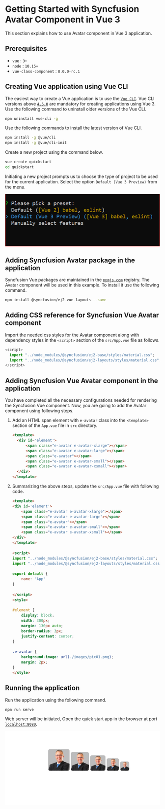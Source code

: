 # Getting Started with Syncfusion Avatar Component in Vue 3

This section explains how to use Avatar component in Vue 3 application.

## Prerequisites

* `vue` : `3+`
* `node` : `10.15+`
* `vue-class-component` : `8.0.0-rc.1`

## Creating Vue application using Vue CLI

The easiest way to create a Vue application is to use the [`Vue CLI`](https://github.com/vuejs/vue-cli). Vue CLI versions above [`4.5.0`](https://v3.vuejs.org/guide/migration/introduction.html#vue-cli) are mandatory for creating applications using Vue 3. Use the following command to uninstall older versions of the Vue CLI.

```bash
npm uninstall vue-cli -g
```

Use the following commands to install the latest version of Vue CLI.

```bash
npm install -g @vue/cli
npm install -g @vue/cli-init
```

Create a new project using the command below.

```bash
vue create quickstart
cd quickstart
```

Initiating a new project prompts us to choose the type of project to be used for the current application. Select the option `Default (Vue 3 Preview)` from the menu.

![Reference](./images/vue3-terminal.png)

## Adding Syncfusion Avatar package in the application

Syncfusion Vue packages are maintained in the [`npmjs.com`](https://www.npmjs.com/~syncfusionorg) registry.
The Avatar component will be used in this example. To install it use the following command.

```bash
npm install @syncfusion/ej2-vue-layouts --save
```

## Adding CSS reference for Syncfusion Vue Avatar component

Import the needed css styles for the  Avatar component along with dependency styles in the `<script>` section of the `src/App.vue` file as follows.

```js
<script>
  import "../node_modules/@syncfusion/ej2-base/styles/material.css";
  import "../node_modules/@syncfusion/ej2-layouts/styles/material.css";
</script>
```

## Adding Syncfusion Vue Avatar component in the application

You have completed all the necessary configurations needed  for rendering the Syncfusion Vue component. Now, you are going to add the Avatar component using following steps.

1. Add an HTML span element with `e-avatar` class into the `<template>` section of the `App.vue` file in `src` directory.

    ```html
    <template>
      <div id='element'>
          <span class="e-avatar e-avatar-xlarge"></span>
          <span class="e-avatar e-avatar-large"></span>
          <span class="e-avatar"></span>
          <span class="e-avatar e-avatar-small"></span>
          <span class="e-avatar e-avatar-xsmall"></span>
      </div>
    </template>
    ```

2. Summarizing the above steps, update the `src/App.vue` file with following code.

    ```html
    <template>
    <div id='element'>
        <span class="e-avatar e-avatar-xlarge"></span>
        <span class="e-avatar e-avatar-large"></span>
        <span class="e-avatar"></span>
        <span class="e-avatar e-avatar-small"></span>
        <span class="e-avatar e-avatar-xsmall"></span>
    </div>
    </template>

    <script>
    import "../node_modules/@syncfusion/ej2-base/styles/material.css";
    import "../node_modules/@syncfusion/ej2-layouts/styles/material.css";

    export default {
        name: "App"
    }

    </script>
    <style>

    #element {
        display: block;
        width: 300px;
        margin: 130px auto;
        border-radius: 3px;
        justify-content: center;
    }

    .e-avatar {
        background-image: url(./images/pic01.png);
        margin: 2px;
    }
    </style>

    ```

## Running the application

Run the application using the following command.

```bash
npm run serve
```

Web server will be initiated, Open the quick start app in the browser at port [`localhost:8080`](http://localhost:8080/).

![Output](./images/vue3-avatar-demo.PNG)
